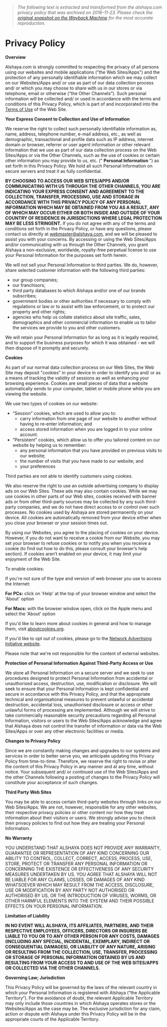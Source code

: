 > *The following text is extracted and transformed from the alshaya.com privacy policy that was archived on 2016-11-23. Please check the [original snapshot on the Wayback Machine](https://web.archive.org/web/20161123123043id_/http%3A//alshaya.com/privacy-policy) for the most accurate reproduction.*

# Privacy Policy

**Overview**

Alshaya.com is strongly committed to respecting the privacy of all persons using our websites and mobile applications ("the Web Sites/Apps") and the protection of any personally identifiable information which we may collect on our Websites/Apps and/ or use as part of our data collection process and/ or which you may choose to share with us in our stores or via telephone, email or otherwise (“the Other Channels”). Such personal information will be collected and/ or used in accordance with the terms and conditions of this Privacy Policy, which is part of and incorporated into the [Terms of Use](http://www.alshaya.com/terms-of-use) of the Web Site.

**Your Express Consent to Collection and Use of Information**

We reserve the right to collect such personally identifiable information as, name, address, telephone number, e-mail address, etc., as well as demographic, transactional and profile data such as IP address, internet domain or browser, referrer or user agent information or other relevant information that we use as part of our data collection process on the Web Sites/Apps or via the Other Channels, such as the use of cookies or certain other information you may provide to us, etc. (" **Personal Information** ") as set forth in this Privacy Policy. We hold all such Personal Information on secure servers and treat it as fully confidential.

**BY CHOOSING TO ACCESS OUR WEB SITES/APPS AND/OR COMMUNICATING WITH US THROUGH THE OTHER CHANNELS, YOU ARE INDICATING YOUR EXPRESS CONSENT AND AGREEMENT TO THE COLLECTION, TRANSFER, PROCESSING, USE AND STORAGE IN ACCORDANCE WITH THIS PRIVACY POLICY OF ANY PERSONAL INFORMATION WHICH MAY BE OBTAINED FROM YOU AS A RESULT, ANY OF WHICH MAY OCCUR EITHER OR BOTH INSIDE AND OUTSIDE OF YOUR COUNTRY OF RESIDENCE IN JURISDICTIONS WHERE LEGAL PROTECTION MAY BE LESS STRINGENT.** If you do not agree with any of the terms and conditions set forth in the Privacy Policy, or have any questions, please contact us directly at [webmaster@alshaya.com](mailto:webmaster@alshaya.com), and we will be pleased to assist you with your concerns. By accessing or using the Web Sites/Apps and/or communicating with us through the Other Channels, you grant Alshaya a non-exclusive, worldwide, royalty-free perpetual license to use your Personal Information for the purposes set forth herein.

We will not sell your Personal Information to third parties. We do, however, share selected customer information with the following third parties:

  * our group companies;
  * our franchisors;
  * third party databases to which Alshaya and/or one of our brands subscribes;
  * government bodies or other authorities if necessary to comply with regulations or law or to assist with law enforcement, or to protect our property and other rights;
  * agencies who help us collate statistics about site traffic, sales, demographics and other commercial information to enable us to tailor the services we provide to you and other customers.



We will retain your Personal Information for as long as it is legally required, and to support the business purposes for which it was obtained - we will then dispose of it promptly and securely.

**Cookies**

As part of our normal data collection process on our Web Sites, the Web Site may deposit "cookies" in your device in order to identify you and/ or as a means of tracking the validity of sessions as well as enhancing your browsing experience. Cookies are small pieces of data that a website automatically sends to your computer, tablet or mobile phone while you are viewing the website.

We use two types of cookies on our website:

  * “Session” cookies, which are used to allow you to: 
    * carry information from one page of our website to another without having to re-enter information; and
    * access stored information when you are logged in to your online account.
  * “Persistent” cookies, which allow us to offer you tailored content on our website by helping us to remember: 
    * any personal information that you have provided on previous visits to our website;
    * the number of visits that you have made to our website; and
    * your preferences



Third parties are not able to identify customers using cookies.

We also reserve the right to use an outside advertising company to display ads on our Web Sites. These ads may also contain cookies. While we may use cookies in other parts of our Web sites, cookies received with banner ads or from other third-party sources may be collected by any such third-party companies, and we do not have direct access to or control over such processes. No cookies used by Alshaya are stored permanently on your device. All cookies are automatically removed from your device either when you close your browser or your session times out.

By using our Websites, you agree to the placing of cookies on your device. However, if you do not want to receive a cookie from our Website, you may set your browser to refuse cookies or to notify you when you receive a cookie (to find out how to do this, please consult your browser’s help section). If cookies aren’t enabled on your device, it may limit your enjoyment of the Web Site.

To enable cookies:

If you're not sure of the type and version of web browser you use to access the Internet:

**For PCs:** click on 'Help' at the top of your browser window and select the 'About' option

**For Macs:** with the browser window open, click on the Apple menu and select the 'About' option

If you'd like to learn more about cookies in general and how to manage them, visit [aboutcookies.org](http://www.aboutcookies.org/).

If you'd like to opt out of cookies, please go to the [Network Advertising Initiative website](http://www.networkadvertising.org/choices/).

Please note that we're not responsible for the content of external websites.

**Protection of Personal Information Against Third-Party Access or Use**

We store all Personal Information on a secure server and we seek to use procedures designed to protect Personal Information from accidental or unauthorised access, destruction, use, modification or disclosure. We will seek to ensure that your Personal Information is kept confidential and secure in accordance with this Privacy Policy, and that the appropriate technical and organisational measures to prevent unlawful or accidental destruction, accidental loss, unauthorised disclosure or access or other unlawful forms of processing are implemented. Although we will strive to take commercially reasonable security precautions regarding all Personal Information, visitors or users to the Web Sites/Apps acknowledge and agree that Alshaya does not control the transfer of information or data via the Web Sites/Apps or over any other electronic facilities or media.

**Changes to Privacy Policy**

Since we are constantly making changes and upgrades to our systems and services in order to better serve you, we anticipate updating this Privacy Policy from time-to-time. Therefore, we reserve the right to revise or alter the content of this Privacy Policy in any manner and at any time, without notice. Your subsequent and/ or continued use of the Web Sites/Apps and the other Channels following a posting of changes to the Privacy Policy will constitute your acceptance of such changes.

**Third Party Web Sites**

You may be able to access certain third-party websites through links on our Web Sites/Apps. We are not, however, responsible for any other websites, their respective privacy policies or other content nor how they treat information about their visitors or users. We strongly advise you to check their privacy policies to find out how they are treating your Personal Information.

**No Warranty**

YOU UNDERSTAND THAT ALSHAYA DOES NOT PROVIDE ANY WARRANTY, GUARANTEE OR REPRESENTATION OF ANY KIND CONCERNING OUR ABILITY TO CONTROL, COLLECT, CORRECT, ACCESS, PROCESS, USE, STORE, PROTECT OR TRANSFER ANY PERSONAL INFORMATION OR CONCERNING THE EXISTENCE OR EFFECTIVENESS OF ANY SECURITY MEASURES UNDERTAKEN BY US. YOU AGREE THAT ALSHAYA WILL NOT BE LIABLE FOR ANY CLAIMS, LOSSES, OR DAMAGES OF ANY KIND WHATSOEVER WHICH MAY RESULT FROM THE ACCESS, DISCLOSURE, USE OR MODIFICATION BY ANY PARTY NOT AUTHORISED OR AUTHORISED BY US, OR THE INTRODUCTION OF VIRUSES, WORMS, OR OTHER HARMFUL ELEMENTS INTO THE SYSTEM AND THEIR POSSIBLE EFFECTS ON YOUR PERSONAL INFORMATION.

**Limitation of Liability**

**IN NO EVENT WILL ALSHAYA, ITS AFFILIATES, PARTNERS, AND THEIR RESPECTIVE EMPLOYEES, OFFICERS, DIRECTORS OR INSURERS BE LIABLE TO YOU OR TO ANY OTHER PERSON FOR ANY COSTS, DAMAGES (INCLUDING ANY SPECIAL, INCIDENTAL, EXEMPLARY, INDIRECT OR CONSEQUENTIAL DAMAGES), OR LIABILITY OF ANY NATURE, ARISING OR RESULTING FROM THE COLLECTION, USE, TRANSFER, PROCESSING OR STORAGE OF PERSONAL INFORMATION OBTAINED BY US AND RESULTING FROM YOUR ACCESS TO AND USE OF THE WEB SITES/APPS OR COLLECTED VIA THE OTHER CHANNELS.**

**Governing Law; Jurisdiction**

This Privacy Policy will be governed by the laws of the relevant country in which your Personal Information is registered with Alshaya (“the Applicable Territory”). For the avoidance of doubt, the relevant Applicable Territory may only include those countries in which Alshaya operates stores or the Websites/Apps as the case may be. The exclusive jurisdiction for any claim, action or dispute with Alshaya under this Privacy Policy will be in the appropriate courts of the Applicable Territory.
